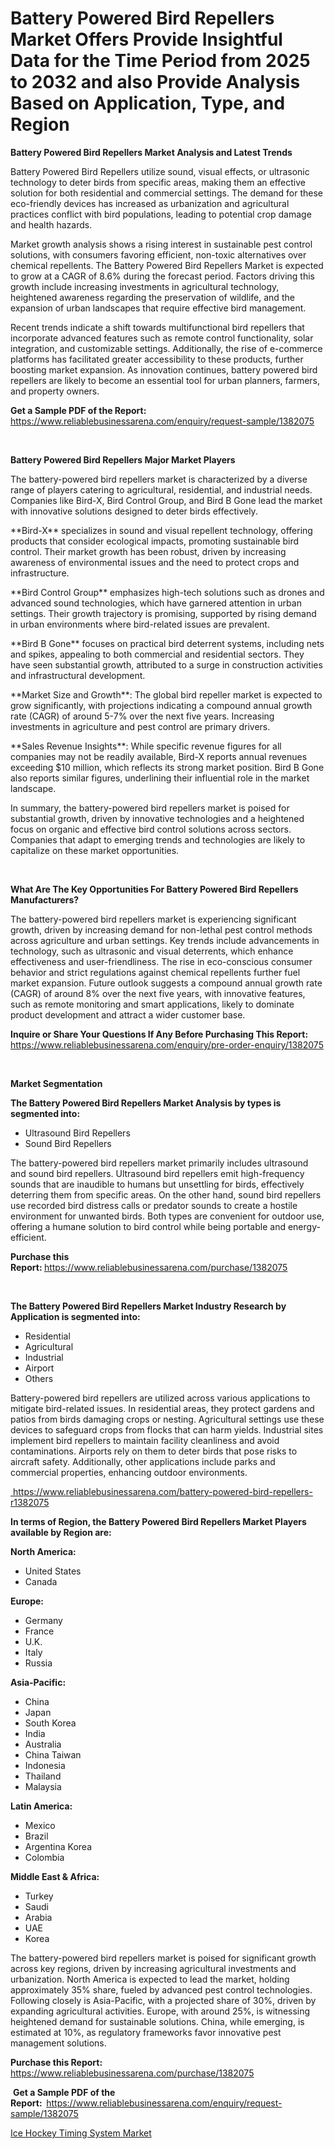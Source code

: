 <p><h1>Battery Powered Bird Repellers Market Offers Provide Insightful Data for the Time Period from 2025 to 2032 and also Provide Analysis Based on Application, Type, and Region</h1></p><p><strong>Battery Powered Bird Repellers Market Analysis and Latest Trends</strong></p>
<p><p>Battery Powered Bird Repellers utilize sound, visual effects, or ultrasonic technology to deter birds from specific areas, making them an effective solution for both residential and commercial settings. The demand for these eco-friendly devices has increased as urbanization and agricultural practices conflict with bird populations, leading to potential crop damage and health hazards. </p><p>Market growth analysis shows a rising interest in sustainable pest control solutions, with consumers favoring efficient, non-toxic alternatives over chemical repellents. The Battery Powered Bird Repellers Market is expected to grow at a CAGR of 8.6% during the forecast period. Factors driving this growth include increasing investments in agricultural technology, heightened awareness regarding the preservation of wildlife, and the expansion of urban landscapes that require effective bird management.</p><p>Recent trends indicate a shift towards multifunctional bird repellers that incorporate advanced features such as remote control functionality, solar integration, and customizable settings. Additionally, the rise of e-commerce platforms has facilitated greater accessibility to these products, further boosting market expansion. As innovation continues, battery powered bird repellers are likely to become an essential tool for urban planners, farmers, and property owners.</p></p>
<p><strong>Get a Sample PDF of the Report:&nbsp;</strong> <a href="https://www.reliablebusinessarena.com/enquiry/request-sample/1382075?utm_campaign=3024&utm_medium=2&utm_source=Github&utm_content=ia&utm_term=11042025&utm_id=battery-powered-bird-repellers">https://www.reliablebusinessarena.com/enquiry/request-sample/1382075</a></p>
<p>&nbsp;</p>
<p><strong>Battery Powered Bird Repellers Major Market Players</strong></p>
<p><p>The battery-powered bird repellers market is characterized by a diverse range of players catering to agricultural, residential, and industrial needs. Companies like Bird-X, Bird Control Group, and Bird B Gone lead the market with innovative solutions designed to deter birds effectively.</p><p>**Bird-X** specializes in sound and visual repellent technology, offering products that consider ecological impacts, promoting sustainable bird control. Their market growth has been robust, driven by increasing awareness of environmental issues and the need to protect crops and infrastructure.</p><p>**Bird Control Group** emphasizes high-tech solutions such as drones and advanced sound technologies, which have garnered attention in urban settings. Their growth trajectory is promising, supported by rising demand in urban environments where bird-related issues are prevalent.</p><p>**Bird B Gone** focuses on practical bird deterrent systems, including nets and spikes, appealing to both commercial and residential sectors. They have seen substantial growth, attributed to a surge in construction activities and infrastructural development.</p><p>**Market Size and Growth**: The global bird repeller market is expected to grow significantly, with projections indicating a compound annual growth rate (CAGR) of around 5-7% over the next five years. Increasing investments in agriculture and pest control are primary drivers.</p><p>**Sales Revenue Insights**: While specific revenue figures for all companies may not be readily available, Bird-X reports annual revenues exceeding $10 million, which reflects its strong market position. Bird B Gone also reports similar figures, underlining their influential role in the market landscape.</p><p>In summary, the battery-powered bird repellers market is poised for substantial growth, driven by innovative technologies and a heightened focus on organic and effective bird control solutions across sectors. Companies that adapt to emerging trends and technologies are likely to capitalize on these market opportunities.</p></p>
<p>&nbsp;</p>
<p><strong>What Are The Key Opportunities For Battery Powered Bird Repellers Manufacturers?</strong></p>
<p><p>The battery-powered bird repellers market is experiencing significant growth, driven by increasing demand for non-lethal pest control methods across agriculture and urban settings. Key trends include advancements in technology, such as ultrasonic and visual deterrents, which enhance effectiveness and user-friendliness. The rise in eco-conscious consumer behavior and strict regulations against chemical repellents further fuel market expansion. Future outlook suggests a compound annual growth rate (CAGR) of around 8% over the next five years, with innovative features, such as remote monitoring and smart applications, likely to dominate product development and attract a wider customer base.</p></p>
<p><strong>Inquire or Share Your Questions If Any Before Purchasing This Report:</strong> <a href="https://www.reliablebusinessarena.com/enquiry/pre-order-enquiry/1382075?utm_campaign=3024&utm_medium=2&utm_source=Github&utm_content=ia&utm_term=11042025&utm_id=battery-powered-bird-repellers">https://www.reliablebusinessarena.com/enquiry/pre-order-enquiry/1382075</a></p>
<p>&nbsp;</p>
<p><strong>Market Segmentation</strong></p>
<p><strong>The Battery Powered Bird Repellers Market Analysis by types is segmented into:</strong></p>
<p><ul><li>Ultrasound Bird Repellers</li><li>Sound Bird Repellers</li></ul></p>
<p><p>The battery-powered bird repellers market primarily includes ultrasound and sound bird repellers. Ultrasound bird repellers emit high-frequency sounds that are inaudible to humans but unsettling for birds, effectively deterring them from specific areas. On the other hand, sound bird repellers use recorded bird distress calls or predator sounds to create a hostile environment for unwanted birds. Both types are convenient for outdoor use, offering a humane solution to bird control while being portable and energy-efficient.</p></p>
<p><strong>Purchase this Report:&nbsp;</strong><a href="https://www.reliablebusinessarena.com/purchase/1382075?utm_campaign=3024&utm_medium=2&utm_source=Github&utm_content=ia&utm_term=11042025&utm_id=battery-powered-bird-repellers">https://www.reliablebusinessarena.com/purchase/1382075</a></p>
<p>&nbsp;</p>
<p><strong>The Battery Powered Bird Repellers Market Industry Research by Application is segmented into:</strong></p>
<p><ul><li>Residential</li><li>Agricultural</li><li>Industrial</li><li>Airport</li><li>Others</li></ul></p>
<p><p>Battery-powered bird repellers are utilized across various applications to mitigate bird-related issues. In residential areas, they protect gardens and patios from birds damaging crops or nesting. Agricultural settings use these devices to safeguard crops from flocks that can harm yields. Industrial sites implement bird repellers to maintain facility cleanliness and avoid contaminations. Airports rely on them to deter birds that pose risks to aircraft safety. Additionally, other applications include parks and commercial properties, enhancing outdoor environments.</p></p>
<p><a href="https://www.reliablebusinessarena.com/battery-powered-bird-repellers-r1382075?utm_campaign=3024&utm_medium=2&utm_source=Github&utm_content=ia&utm_term=11042025&utm_id=battery-powered-bird-repellers">&nbsp;https://www.reliablebusinessarena.com/battery-powered-bird-repellers-r1382075</a></p>
<p><strong>In terms of Region, the Battery Powered Bird Repellers Market Players available by Region are:</strong></p>
<p>
    <p> <strong> North America: </strong>
        <ul>
            <li>United States</li>
            <li>Canada</li>
        </ul>
        </p> 
    <p> <strong> Europe: </strong>
        <ul>
            <li>Germany</li>
            <li>France</li>
            <li>U.K.</li>
            <li>Italy</li>
            <li>Russia</li>
        </ul>
        </p> 
    <p> <strong> Asia-Pacific: </strong>
        <ul>
            <li>China</li>
            <li>Japan</li>
            <li>South Korea</li>
            <li>India</li>
            <li>Australia</li>
            <li>China Taiwan</li>
            <li>Indonesia</li>
            <li>Thailand</li>
            <li>Malaysia</li>
        </ul>
        </p> 
    <p> <strong> Latin America: </strong>
        <ul>
            <li>Mexico</li>
            <li>Brazil</li>
            <li>Argentina Korea</li>
            <li>Colombia</li>
        </ul>
        </p> 
    <p> <strong> Middle East & Africa: </strong>
        <ul>
            <li>Turkey</li>
            <li>Saudi</li>
            <li>Arabia</li>
            <li>UAE</li>
            <li>Korea</li>
        </ul>
    </p>
    </p>
<p><p>The battery-powered bird repellers market is poised for significant growth across key regions, driven by increasing agricultural investments and urbanization. North America is expected to lead the market, holding approximately 35% share, fueled by advanced pest control technologies. Following closely is Asia-Pacific, with a projected share of 30%, driven by expanding agricultural activities. Europe, with around 25%, is witnessing heightened demand for sustainable solutions. China, while emerging, is estimated at 10%, as regulatory frameworks favor innovative pest management solutions.</p></p>
<p><strong>Purchase this Report: </strong><a href="https://www.reliablebusinessarena.com/purchase/1382075?utm_campaign=3024&utm_medium=2&utm_source=Github&utm_content=ia&utm_term=11042025&utm_id=battery-powered-bird-repellers">https://www.reliablebusinessarena.com/purchase/1382075</a></p>
<p>&nbsp;<strong>Get a Sample PDF of the Report:&nbsp;&nbsp;</strong><a href="https://www.reliablebusinessarena.com/enquiry/request-sample/1382075?utm_campaign=3024&utm_medium=2&utm_source=Github&utm_content=ia&utm_term=11042025&utm_id=battery-powered-bird-repellers">https://www.reliablebusinessarena.com/enquiry/request-sample/1382075</a></p>
<p><strong></strong></p>
<p><p><a href="https://github.com/awalinfucci/Market-Research-Report-List-1/blob/main/ice-hockey-timing-system-market.md?utm_campaign=3024&utm_medium=2&utm_source=Github&utm_content=ia&utm_term=11042025&utm_id=battery-powered-bird-repellers">Ice Hockey Timing System Market</a></p></p>